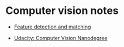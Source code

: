 # Computer vision notes

- [Feature detection and matching](cv/feature.md)

- [Udacity: Computer Vision Nanodegree](cv/udacity.md)
